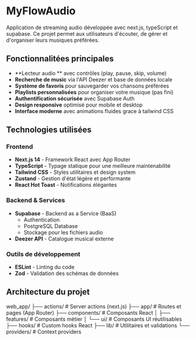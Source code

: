 #  MyFlowAudio

Application de streaming audio développée avec next.js, typeScript et supabase. Ce projet permet aux utilisateurs d'écouter, de gérer et d'organiser leurs musiques préférées. 

##  Fonctionnalitées principales

-  **Lecteur audio ** avec contrôles (play, pause, skip, volume)
-  **Recherche de music** via l'API Deezer et base de données locale
-  **Système de favoris** pour sauvegarder vos chansons préférées
- **Playlists personnalisées** pour organiser votre musique (pas fini)
-  **Authentification sécurisée** avec Supabase Auth
-  **Design responsive** optimisé pour mobile et desktop 
-  **Interface moderne** avec animations fluides grace à tailwind CSS




##  Technologies utilisées

### Frontend
- **Next.js 14** - Framework React avec App Router
- **TypeScript** - Typage statique pour une meilleure maintenabilité
- **Tailwind CSS** - Styles utilitaires et design system
- **Zustand** - Gestion d'état légère et performante
- **React Hot Toast** - Notifications élégantes

### Backend & Services
- **Supabase** - Backend as a Service (BaaS)
  - Authentication
  - PostgreSQL Database
  - Stockage pour les fichiers audio
- **Deezer API** - Catalogue musical externe

### Outils de développement
- **ESLint** - Linting du code
- **Zod** - Validation des schémas de données


##  Architecture du projet

web_app/
 ├── actions/          # Server actions (next.js)
 ├── app/             # Routes et pages (App Router)
 ├── components/      # Composants React
 │   ├── features/    # Composants métier
 │   └── ui/         # Composants UI réutilisables
 ├── hooks/          # Custom hooks React
 ├── lib/            # Utilitaires et validations
 └── providers/          # Context providers





